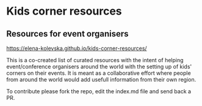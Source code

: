 # Kids corner resources
## Resources for event organisers

https://elena-kolevska.github.io/kids-corner-resources/

This is a co-created list of curated resources with the intent of helping event/conference organisers around the world with the setting up of kids' corners on their events.
It is meant as a collaborative effort where people from around the world would add usefull information from their own region.

To contribute please fork the repo, edit the index.md file and send back a PR.
